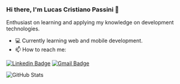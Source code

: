 ### Hi there, I'm Lucas Cristiano Passini 👋

Enthusiast on learning and applying my knowledge on development technologies.

- 💻 Currently learning web and mobile development. 
- 📫 How to reach me:  

[![Linkedin Badge](https://img.shields.io/badge/-LinkedIn-0e76a8?style=flat-square&logo=Linkedin&logoColor=white&link=https://www.linkedin.com/in/lucaspassini/)](https://www.linkedin.com/in/lucaspassini/) 
[![Gmail Badge](https://img.shields.io/badge/-Gmail-c0392b?style=flat-square&logo=Gmail&logoColor=white&link=mailto:lucas.passini1@gmail.com)](mailto:lucas.passini1@gmail.com)

![GitHub Stats](https://github-readme-stats.vercel.app/api?username=lucaspassini&theme=dark)
